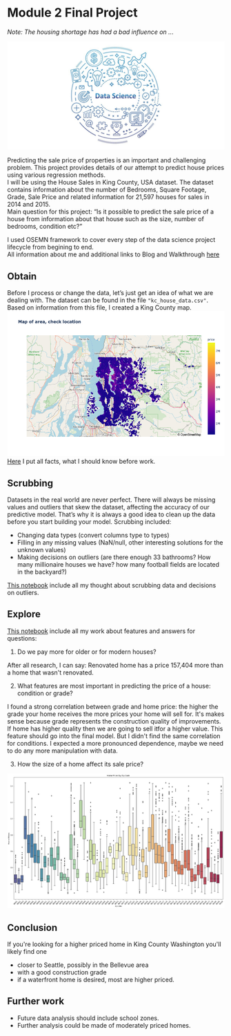 # Module 2 Final Project

_Note: The housing shortage has had a bad influence on ..._

![](img/csm_data-science-ansatz_a40f417bb6.jpg)

Predicting the sale price of properties is an important and challenging problem. This project provides details of our attempt to predict house prices using various regression methods. \
I will be using the House Sales in King County, USA dataset. The dataset contains information about the number of Bedrooms, Square Footage, Grade, Sale Price and related information for 21,597 houses for sales in 2014 and 2015. \
Main question for this project: “Is it possible to predict the sale price of a house from information about that house such as the size, number of bedrooms, condition etc?” 

I used OSEMN framework to cover every step of the data science project lifecycle from begining to end.\
All information about me and additional links to Blog and Walkthrough [here](00_student.ipynb)

## Obtain
Before I process or change the data, let’s just get an idea of what we are dealing with. The dataset can be found in the file `"kc_house_data.csv"`. Based on information from this file, I created a King County map.
![](img/map1.jpg)
[Here](01_Obtain.ipynb) I put all facts, what I should know before work.

## Scrubbing
Datasets in the real world are never perfect. There will always be missing values and outliers that skew the dataset, affecting the accuracy of our predictive model. That’s why it is always a good idea to clean up the data before you start building your model.
Scrubbing included:
* Changing data types (convert columns type to types)
* Filling in any missing values (NaN/null, other interesting solutions for the unknown values)
* Making decisions on outliers (are there enough 33 bathrooms? How many millionaire houses we have? how many football fields are located in the backyard?)

[This notebook](02_Scrubbing.ipynb) include all my thought about scrubbing data and decisions on outliers. 

## Explore

[This notebook](03_Explore.ipynb) include all my work about features and answers for questions:

1. Do we pay more for older or for modern houses?

After all research, I can say: Renovated home has a price 157,404 more than a home that wasn't renovated.

2. What features are most important in predicting the price of a house: condition or grade?

I found a strong correlation between grade and home price: the higher the grade your home receives the more prices your home will sell for. It's makes sense because grade represents the construction quality of improvements. If home has higher quality then we are going to sell itfor a higher value. This feature should go into the final model. But I didn't find the same correlation for conditions. I expected a more pronounced dependence, maybe we need to do any more manipulation with data.

3. How the size of a home affect its sale price?

![](img/zipcode.jpg)
## Conclusion

If you're looking for a higher priced home in King County Washington you'll likely find one

* closer to Seattle, possibly in the Bellevue area
* with a good construction grade
* if a waterfront home is desired, most are higher priced.

## Further work

* Future data analysis should include school zones.
* Further analysis could be made of moderately priced homes.
